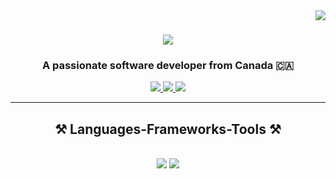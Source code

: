 <img align="right" src="https://visitor-badge.laobi.icu/badge?page_id=baron242.baron242" />

<h1 align="center">
    <img src="https://readme-typing-svg.herokuapp.com/?font=Righteous&size=35&center=true&vCenter=true&width=500&height=70&duration=4000&lines=Hi+There!+👋;+I'm+Baron+Schitka!;" />
</h1>

<h3 align="center">A passionate software developer from Canada 🇨🇦</h3>

<div align="center"> 
  <a href="mailto:baron@schitka.com">
    <img src="https://img.shields.io/badge/Gmail-333333?style=for-the-badge&logo=gmail&logoColor=red" />
  </a>
  <a href="www.linkedin.com/in/baron-schitka" target="_blank">
    <img src="https://img.shields.io/badge/LinkedIn-0077B5?style=for-the-badge&logo=linkedin&logoColor=white" target="_blank" />
  </a>
  <a href="datascienceportfol.io/baronschitka" target="_blank">
     <img src="https://img.shields.io/badge/Data Science Portfolio-FF5722?style=for-the-badge&logo=todoist&logoColor=white" target="_blank" /> <!-- sqlite, safari, google-chrome are other good icon options -->
  </a>
</div>

 <hr/>
 
<h2 align="center">⚒️ Languages-Frameworks-Tools ⚒️</h2>
<br/>
<div align="center">
    <img src="https://skillicons.dev/icons?i=react,vue,ubuntu,html,css,vscode,github,figma,c,cs,cpp,git,github,r,django" />
    <img src="https://skillicons.dev/icons?i=nodejs,python,javascript,typescript,pytorch,bash,powershell,kubernetes,postgres,mongodb,docker,java,clojure,mysql,kotlin,sklearn,tensorflow" /><br>
</div>

<!--
**Baron242/baron242** is a ✨ _special_ ✨ repository because its `README.md` (this file) appears on your GitHub profile.

Here are some ideas to get you started:

- 🔭 I’m currently working on ...
- 🌱 I’m currently learning ...
- 👯 I’m looking to collaborate on ...
- 🤔 I’m looking for help with ...
- 💬 Ask me about ...
- 📫 How to reach me: ...
- 😄 Pronouns: ...
- ⚡ Fun fact: ...
-->
